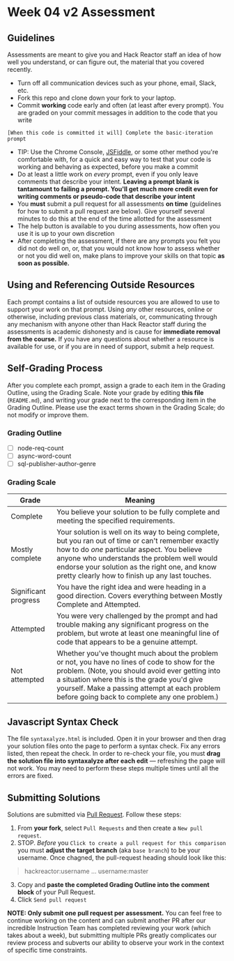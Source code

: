 # Week 04 v2 Assessment

## Guidelines

Assessments are meant to give you and Hack Reactor staff an idea of how well you understand, or can figure out, the material that you covered recently.

- Turn off all communication devices such as your phone, email, Slack, etc.
- Fork this repo and clone down your fork to your laptop.
- Commit **working** code early and often (at least after every prompt). You are graded on your commit messages in addition to the code that you write

`[When this code is committed it will] Complete the basic-iteration prompt`

  - TIP: Use the Chrome Console, [JSFiddle](https://jsfiddle.net/), or some other method you're comfortable with, for a quick and easy way to test that your code is working and behaving as expected, before you make a commit
- Do at least a little work on *every* prompt, even if you only leave comments that describe your intent. **Leaving a prompt blank is tantamount to failing a prompt. You'll get much more credit even for writing comments or pseudo-code that describe your intent**
- You **must** submit a pull request for all assessments **on time** (guidelines for how to submit a pull request are below). Give yourself several minutes to do this at the end of the time allotted for the assessment
- The help button is available to you during assessments, how often you use it is up to your own discretion
- After completing the assessment, if there are any prompts you felt you did not do well on, or, that you would not know how to assess whether or not you did well on, make plans to improve your skills on that topic **as soon as possible.**

## Using and Referencing Outside Resources

Each prompt contains a list of outside resources you are allowed to use to support your work on that prompt. Using *any* other resources, online or otherwise, including previous class materials, or, communicating through any mechanism with anyone other than Hack Reactor staff during the assessments is academic dishonesty and is cause for **immediate removal from the course.** If you have any questions about whether a resource is available for use, or if you are in need of support, submit a help request.

## Self-Grading Process

After you complete each prompt, assign a grade to each item in the Grading Outline, using the Grading Scale. Note your grade by editing **this file** (`README.md`), and writing your grade next to the corresponding item in the Grading Outline. Please use the exact terms shown in the Grading Scale; do not modify or improve them.

### Grading Outline

- [ ] node-req-count
- [ ] async-word-count
- [ ] sql-publisher-author-genre

### Grading Scale

Grade | Meaning
---|---
Complete             | You believe your solution to be fully complete and meeting the specified requirements.
Mostly complete      | Your solution is well on its way to being complete, but you ran out of time or can't remember exactly how to do *one* particular aspect. You believe anyone who understands the problem well would endorse your solution as the right one, and know pretty clearly how to finish up any last touches.
Significant progress | You have the right idea and were heading in a good direction. Covers everything between Mostly Complete and Attempted.
Attempted            | You were very challenged by the prompt and had trouble making any significant progress on the problem, but wrote at least one meaningful line of code that appears to be a genuine attempt.
Not attempted        | Whether you've thought much about the problem or not, you have no lines of code to show for the problem. (Note, you should avoid ever getting into a situation where this is the grade you'd give yourself. Make a passing attempt at each problem before going back to complete any one problem.)

## Javascript Syntax Check

The file `syntaxalyze.html` is included. Open it in your browser and then drag your solution files onto the page to perform a syntax check. Fix any errors listed, then repeat the check. In order to re-check your file, you must **drag the solution file into syntaxalyze after each edit** &mdash; refreshing the page will not work. You may need to perform these steps multiple times until all the errors are fixed.

## Submitting Solutions

Solutions are submitted via [Pull Request](https://help.github.com/articles/using-pull-requests). Follow these steps:

1. From **your fork**, select `Pull Requests` and then create a `New pull request`. 
2. STOP. *Before* you `Click to create a pull request for this comparison` you must **adjust the target branch** (aka `base branch`) to be your username. Once chagned, the pull-request heading should look like this:

  > hackreactor:username ... username:master

3. Copy and **paste the completed Grading Outline into the comment block** of your Pull Request.
4. Click `Send pull request`

**NOTE: Only submit one pull request per assessment.** You can feel free to continue working on the content and can submit another PR after our incredible Instruction Team has completed reviewing your work (which takes about a week), but submitting multiple PRs greatly complicates our review process and subverts our ability to observe your work in the context of specific time constraints.
